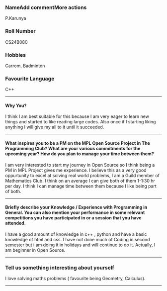 ### NameAdd commentMore actions
P.Karunya

### Roll Number
CS24B080

### Hobbies
Carrom, Badminton

### Favourite Language
C++

---

#### Why You?
I think I am best suitable for this because I am very eager to learn new things and started to like reading large codes. Also once if I starting liking anything I will give my all to it until it succeeded.

---

#### What inspires you to be a PM on the MPL Open Source Project in The Programming Club? What are your various commitments for the upcoming year? How do you plan to manage your time between them?
I am very interested to start my journey in Open Source so I think being a PM in MPL Project gives me experience. I believe this as a very good oppurtunity to excel at solving real world problems, I am a Guild member of Mathematics Club. I think on an average I can give both of them 1-1:30 hr per day. I think I can manage time between them because I like being part of both. 

---

#### Briefly describe your Knowledge / Experience with Programming in General. You can also mention your performance in some relevant competitions you have participated in or a session that you have attended.
I have a good amount of knowledge in c++ , python and have a basic knowledge of html and css. I have not done much of Coding in second semester but i am doing it in holidays and will continue to do it. Actually, I am beginner in Open Source. 

---

### Tell us something interesting about yourself
I love solving maths problems ( favourite being Geometry, Calculus). 

---
